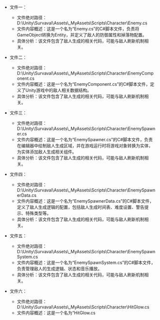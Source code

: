 * 文件一：
    * 文件绝对路径：D:\\Unity\\Survaval\\Assets\\_MyAssets\\Scripts\\Character\\Enemy.cs
    * 文件内容概述：这是一个名为“Enemy.cs”的C#脚本文件，负责将GameObject转换为Entity，并定义了敌人的防御属性和掉落物配置。
    * 具体分析：该文件包含了敌人生成的相关代码，可能与敌人刷新机制相关。

* 文件二：
    * 文件绝对路径：D:\\Unity\\Survaval\\Assets\\_MyAssets\\Scripts\\Character\\EnemyComponent.cs
    * 文件内容概述：这是一个名为“EnemyComponent.cs”的C#脚本文件，定义了Unity游戏中的敌人相关数据结构。
    * 具体分析：该文件包含了敌人生成的相关代码，可能与敌人刷新机制相关。

* 文件三：
    * 文件绝对路径：D:\\Unity\\Survaval\\Assets\\_MyAssets\\Scripts\\Character\\EnemySpawner.cs
    * 文件内容概述：这是一个名为“EnemySpawner.cs”的C#脚本文件，负责在编辑器中绘制敌人生成区域，并在游戏运行时将游戏对象转换为实体，为实体添加敌人生成相关组件。
    * 具体分析：该文件包含了敌人生成的相关代码，可能与敌人刷新机制相关。

* 文件四：
    * 文件绝对路径：D:\\Unity\\Survaval\\Assets\\_MyAssets\\Scripts\\Character\\EnemySpawnerData.cs
    * 文件内容概述：这是一个名为“EnemySpawnerData.cs”的C#脚本文件，定义了敌人生成逻辑的配置，包括敌人生成时间表、难度设置、警告提示、特殊类型等。
    * 具体分析：该文件包含了敌人生成的相关代码，可能与敌人刷新机制相关。

* 文件五：
    * 文件绝对路径：D:\\Unity\\Survaval\\Assets\\_MyAssets\\Scripts\\Character\\EnemySpawnSystem.cs
    * 文件内容概述：这是一个名为“EnemySpawnSystem.cs”的C#脚本文件，负责管理敌人的生成逻辑、状态和音乐播放。
    * 具体分析：该文件包含了敌人生成的相关代码，可能与敌人刷新机制相关。

* 文件六：
    * 文件绝对路径：D:\\Unity\\Survaval\\Assets\\_MyAssets\\Scripts\\Character\\HitGlow.cs
    * 文件内容概述：这是一个名为“HitGlow.cs